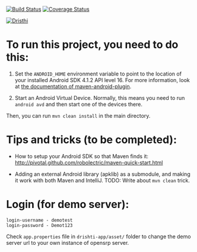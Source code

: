 [![Build Status](https://travis-ci.org/OpenSRP/opensrp-client-growth-monitoring.svg?branch=master)](https://travis-ci.org/OpenSRP/opensrp-client-growth-monitoring) [![Coverage Status](https://coveralls.io/repos/github/OpenSRP/opensrp-client-growth-monitoring/badge.svg?branch=master)](https://coveralls.io/github/OpenSRP/opensrp-client-growth-monitoring?branch=master)

[![Dristhi](https://raw.githubusercontent.com/OpenSRP/opensrp-client/master/opensrp-app/res/drawable-mdpi/login_logo.png)](https://smartregister.atlassian.net/wiki/dashboard.action)

To run this project, you need to do this:
=========================================

1. Set the `ANDROID_HOME` environment variable to point to the location of your installed Android SDK 4.1.2 API level 16. For more information, look at [the documentation of maven-android-plugin](http://code.google.com/p/maven-android-plugin/wiki/GettingStarted).

2. Start an Android Virtual Device. Normally, this means you need to run `android avd` and then start one of the devices there.

Then, you can run `mvn clean install` in the main directory.

Tips and tricks (to be completed):
=================================

* How to setup your Android SDK so that Maven finds it: http://pivotal.github.com/robolectric/maven-quick-start.html

* Adding an external Android library (apklib) as a submodule, and making it work with both Maven and IntelliJ. TODO: Write about `mvn clean` trick.

Login (for demo server):
=================================
```
login-username - demotest
login-password - Demot123
```

Check `app.properties` file in `drishti-app/asset/` folder to change the demo server url to your own instance of opensrp server.
